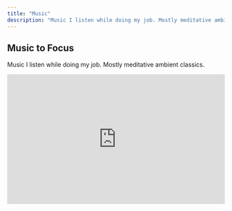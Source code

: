 ```yaml
---
title: "Music"
description: "Music I listen while doing my job. Mostly meditative ambient classics."
---
```


## Music to Focus

Music I listen while doing my job. Mostly meditative ambient classics.

<iframe width="100%" height="300" scrolling="no" frameborder="no" allow="autoplay" src="https://w.soundcloud.com/player/?url=https%3A//api.soundcloud.com/playlists/1607191402&color=%23d8ba00&auto_play=false&hide_related=true&show_comments=false&show_user=false&show_reposts=false&show_teaser=false&visual=true"></iframe>

